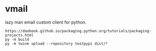 # vmail
lazy man email custom client for python.

```plaintext
https://daobook.github.io/packaging.python.org/tutorials/packaging-projects.html
py -m build
py -m twine upload --repository testpypi dist/*
```
